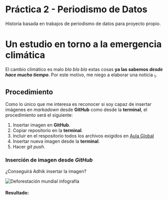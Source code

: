 # Práctica 2 - Periodismo de Datos
Historia basada en trabajos de periodismo de datos para proyecto propio.
# Un estudio en torno a la **emergencia climática**
El cambio climático es malo *bla bla bla* estas cosas **ya las sabemos _desde hace mucho tiempo_**. Por este motivo, me niego a elaborar una noticia <sub>1</sub>.
## Procedimiento
Como lo único que me interesa es reconocer si soy capaz de insertar imágenes en _markadown_ desde **GitHub** como desde la **terminal**, el  procedimiento será el siguiente:
1. Insertar imagen en **GitHub**.
2. Copiar repositorio en la **terminal**.
3. Incluir en el respositorio todos los archivos exigidos en [Aula Global](https://aulaglobal.uc3m.es/mod/assign/view.php?id=3705084)
4. Insertar nueva imagen desde la **terminal**.
5. Hacer *git push*.

### Inserción de imagen desde _GitHub_
¿Conseguirá Adhik insertar la imagen?

![Deforestación mundial infografía](https://camo.githubusercontent.com/3ba13c3f79d78c8c776815ad6a3d4ef6d861c8b41576a3e6e595aa963bf5ceaf/68747470733a2f2f692e70696e696d672e636f6d2f353634782f33392f61312f31642f33396131316464636331383137623166626566666266326566373831396235652e6a7067)
#### Resultado:
